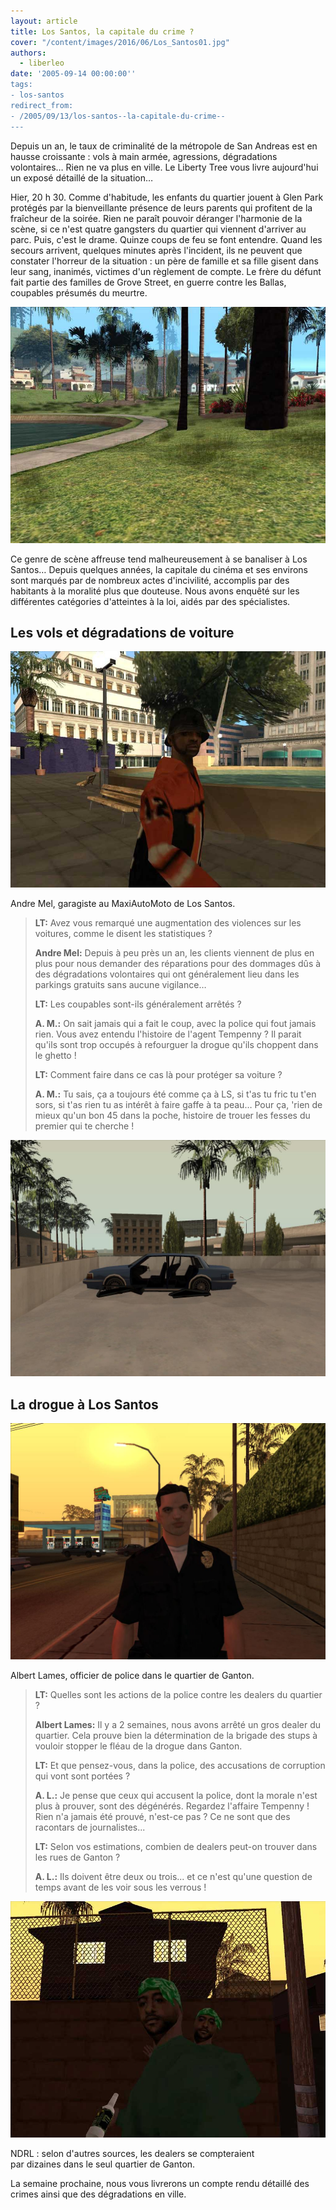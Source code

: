 ```yaml
---
layout: article
title: Los Santos, la capitale du crime ?
cover: "/content/images/2016/06/Los_Santos01.jpg"
authors:
  - liberleo
date: '2005-09-14 00:00:00''
tags:
- los-santos
redirect_from:
- /2005/09/13/los-santos--la-capitale-du-crime--
---
```


Depuis un an, le taux de criminalité de la métropole de San Andreas est en hausse croissante : vols à main armée, agressions, dégradations volontaires… Rien ne va plus en ville. Le Liberty Tree vous livre aujourd'hui un exposé détaillé de la situation…

Hier, 20 h 30. Comme d'habitude, les enfants du quartier jouent à Glen Park protégés par la bienveillante présence de leurs parents qui profitent de la fraîcheur de la soirée. Rien ne paraît pouvoir déranger l'harmonie de la scène, si ce n'est quatre gangsters du quartier qui viennent d'arriver au parc. Puis, c'est le drame. Quinze coups de feu se font entendre. Quand les secours arrivent, quelques minutes après l'incident, ils ne peuvent que constater l'horreur de la situation : un père de famille et sa fille gisent dans leur sang, inanimés, victimes d'un règlement de compte. Le frère du défunt fait partie des familles de Grove Street, en guerre contre les Ballas, coupables présumés du meurtre.

![](/content/images/2005/01/Glen01.jpg)

Ce genre de scène affreuse tend malheureusement à se banaliser à Los Santos… Depuis quelques années, la capitale du cinéma et ses environs sont marqués par de nombreux actes d'incivilité, accomplis par des habitants à la moralité plus que douteuse. Nous avons enquêté sur les différentes catégories d'atteintes à la loi, aidés par des spécialistes.

## Les vols et dégradations de voiture

![](/content/images/2005/01/Passant_02.jpg)

Andre Mel, garagiste au MaxiAutoMoto de Los Santos.

> **LT:** Avez vous remarqué une augmentation des violences sur les voitures, comme le disent les statistiques ?
> 
> **Andre Mel:** Depuis à peu près un an, les clients viennent de plus en plus pour nous demander des réparations pour des dommages dûs à des dégradations volontaires qui ont généralement lieu dans les parkings gratuits sans aucune vigilance…
> 
> **LT:** Les coupables sont-ils généralement arrêtés ?
> 
> **A. M.:** On sait jamais qui a fait le coup, avec la police qui fout jamais rien. Vous avez entendu l'histoire de l'agent Tempenny ? Il parait qu'ils sont trop occupés à refourguer la drogue qu'ils choppent dans le ghetto !
> 
> **LT:** Comment faire dans ce cas là pour protéger sa voiture ?
> 
> **A. M.:** Tu sais, ça a toujours été comme ça à LS, si t'as tu fric tu t'en sors, si t'as rien tu as intérêt à faire gaffe à ta peau… Pour ça, 'rien de mieux qu'un bon 45 dans la poche, histoire de trouer les fesses du premier qui te cherche !

![](/content/images/2005/01/Voiture_01.jpg)

## La drogue à Los Santos

![](/content/images/2005/01/un_%20flic.jpg)

Albert Lames, officier de police dans le quartier de Ganton.

> **LT:** Quelles sont les actions de la police contre les dealers du quartier ?
> 
> **Albert Lames:** Il y a 2 semaines, nous avons arrêté un gros dealer du quartier. Cela prouve bien la détermination de la brigade des stups à vouloir stopper le fléau de la drogue dans Ganton.
> 
> **LT:** Et que pensez-vous, dans la police, des accusations de corruption qui vont sont portées ?
> 
> **A. L.:** Je pense que ceux qui accusent la police, dont la morale n'est plus à prouver, sont des dégénérés. Regardez l'affaire Tempenny ! Rien n'a jamais été prouvé, n'est-ce pas ? Ce ne sont que des racontars de journalistes...
> 
> **LT:** Selon vos estimations, combien de dealers peut-on trouver dans les rues de Ganton ?
> 
> **A. L.:** Ils doivent être deux ou trois... et ce n'est qu'une question de temps avant de les voir sous les verrous !

![](/content/images/2005/01/Gangsta01.jpg)

NDRL : selon d'autres sources, les dealers se compteraient  
par dizaines dans le seul quartier de Ganton.

La semaine prochaine, nous vous livrerons un compte rendu détaillé des crimes ainsi que des dégradations en ville.
